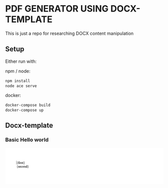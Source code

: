 # PDF GENERATOR USING DOCX-TEMPLATE

This is just a repo for researching DOCX content manipulation

## Setup 

Either run with:

npm / node:

``` shell
npm install
node ace serve
``` 

docker:

``` shell
docker-compose build
docker-compose up
```

## Docx-template

### Basic Hello world

![hello-world](docs/hello-world.png)
